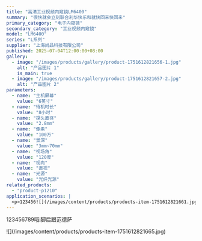 ```yaml
---
title: "高清工业视频内窥镜LM6400"
summary: "很快就会立刻联合利华快乐和就快回来快回来"
primary_category: "电子内窥镜"
secondary_category: "工业视频内窥镜"
model: "LM6400"
series: "L系列"
supplier: "上海尚品科技有限公司"
published: 2025-07-04T12:00:00+08:00
gallery:
  - image: "/images/products/gallery/product-1751612821656-1.jpg"
    alt: "产品图片 1"
    is_main: true
  - image: "/images/products/gallery/product-1751612821657-2.jpg"
    alt: "产品图片 2"
parameters:
  - name: "主机屏幕"
    value: "6英寸"
  - name: "待机时长"
    value: "8小时"
  - name: "探头直径"
    value: "2.8mm"
  - name: "像素"
    value: "100万"
  - name: "景深"
    value: "3mm~70mm"
  - name: "视场角"
    value: "120度"
  - name: "视向"
    value: "直视"
  - name: "光源"
    value: "光纤光源"
related_products:
  - "product-p1210"
application_scenarios: |
  <p>123456![](/images/content/products/products-item-1751612821661.jpg)</p>
---
```


<p>123456789哦i脚后跟范德萨</p><p>![](/images/content/products/products-item-1751612821665.jpg)</p>